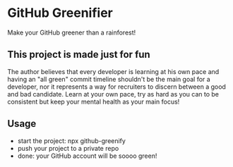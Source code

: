 # GitHub Greenifier

Make your GitHub greener than a rainforest!

## This project is made just for fun

The author believes that every developer is learning at his own pace and having an "all green" commit timeline shouldn't be the main goal for a developer, nor it represents a way for recruiters to discern between a good and bad candidate. Learn at your own pace, try as hard as you can to be consistent but keep your mental health as your main focus!

## Usage

- start the project: npx github-greenify
- push your project to a private repo
- done: your GitHub account will be soooo green!

